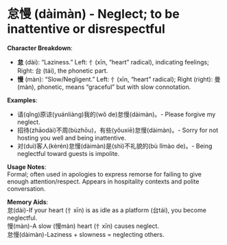 # **怠慢 (dàimàn) - Neglect; to be inattentive or disrespectful**

**Character Breakdown**:  
- **怠** (dài): “Laziness.” Left: 忄(xīn, “heart” radical), indicating feelings; Right: 台 (tái), the phonetic part.  
- **慢** (màn): “Slow/Negligent.” Left: 忄(xīn, “heart” radical); Right (right): 曼 (màn), phonetic, means “graceful” but with slow connotation.

**Examples**:  
- 请(qǐng)原谅(yuánliàng)我的(wǒ de)怠慢(dàimàn)。- Please forgive my neglect.  
- 招待(zhāodài)不周(bùzhōu)，有些(yǒuxiē)怠慢(dàimàn)。- Sorry for not hosting you well and being inattentive.  
- 对(duì)客人(kèrén)怠慢(dàimàn)是(shì)不礼貌的(bù lǐmào de)。- Being neglectful toward guests is impolite.

**Usage Notes**:  
Formal; often used in apologies to express remorse for failing to give enough attention/respect. Appears in hospitality contexts and polite conversation.

**Memory Aids**:  
怠(dài)-If your heart (忄xīn) is as idle as a platform (台tái), you become neglectful.  
慢(màn)-A slow (慢màn) heart (忄xīn) causes neglect.  
怠慢(dàimàn)-Laziness + slowness = neglecting others.
